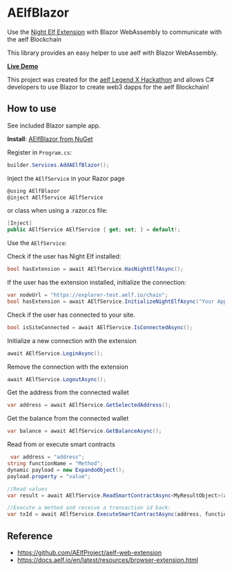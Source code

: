 # AElfBlazor
Use the [Night Elf Extension](https://chrome.google.com/webstore/detail/aelf-explorer-extension-d/mlmlhipeonlflbcclinpbmcjdnpnmkpf) with Blazor WebAssembly to communicate with the aelf Blockchain

This library provides an easy helper to use aelf with Blazor WebAssembly.

**[Live Demo](https://michielpost.github.io/AElfBlazor/)**

This project was created for the [aelf Legend X Hackathon](https://aelf.devpost.com) and allows C# developers to use Blazor to create web3 dapps for the aelf Blockchain!

## How to use
See included Blazor sample app.

**Install**: [AElfBlazor from NuGet](https://www.nuget.org/packages/AElfBlazor/)

Register in `Program.cs`:
```cs
builder.Services.AddAElfBlazor();
```

Inject the `AElfService` in your Razor page
```cs
@using AElfBlazor
@inject AElfService AElfService
```

or class when using a .razor.cs file:
```cs
[Inject]
public AElfService AElfService { get; set; } = default!;
```

Use the `AElfService`:

Check if the user has Night Elf installed:
```cs
bool hasExtension = await AElfService.HasNightElfAsync();
```

If the user has the extension installed, initialize the connection:
```cs
var nodeUrl = "https://explorer-test.aelf.io/chain";
bool hasExtension = await AElfService.InitializeNightElfAsync("Your App Name", nodeUrl);
```

Check if the user has connected to your site.
```cs
bool isSiteConnected = await AElfService.IsConnectedAsync();
```

Initialize a new connection with the extension
```cs
await AElfService.LoginAsync();
```

Remove the connection with the extension
```cs
await AElfService.LogoutAsync();
```

Get the address from the connected wallet
```cs
var address = await AElfService.GetSelectedAddress();
```

Get the balance from the connected wallet
```cs
var balance = await AElfService.GetBalanceAsync();
```

Read from or execute smart contracts
```cs
 var address = "address";
string functionName = "Method";
dynamic payload = new ExpandoObject();
payload.property = "value";

//Read values
var result = await AElfService.ReadSmartContractAsync<MyResultObject>(address, functionName, payload);

//Execute a method and receive a transaction id back:
var txId = await AElfService.ExecuteSmartContractAsync(address, functionName, payload);
```


## Reference
- https://github.com/AElfProject/aelf-web-extension
- https://docs.aelf.io/en/latest/resources/browser-extension.html
